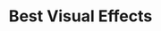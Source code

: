 ---
title: "Best Visual Effects"
edition: 2009
kind: "technical"
film: avatar.md
image: https://m.media-amazon.com/images/M/MV5BMTk5OTI5MTc1MV5BMl5BanBnXkFtZTcwNDcyODg3Mg@@._V1_.jpg
type: award
weight: 13
---